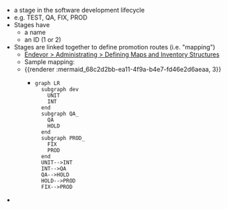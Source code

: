 - a stage in the software development lifecycle
- e.g. TEST, QA, FIX, PROD
- Stages have
	- a name
	- an ID (1 or 2)
- Stages are linked together to define promotion routes (i.e. "mapping")
	- [Endevor > Administrating > Defining Maps and Inventory Structures](https://techdocs.broadcom.com/us/en/ca-mainframe-software/devops/ca-endevor-software-change-manager/19-0/administrating/defining-maps-and-inventory-structures.html)
	- Sample mapping:
	- {{renderer :mermaid_68c2d2bb-ea11-4f9a-b4e7-fd46e2d6aeaa, 3}}
		- ```mermaid
		  graph LR
		    subgraph dev
		      UNIT
		      INT
		    end
		    subgraph QA_
		      QA
		      HOLD
		    end
		    subgraph PROD_
		      FIX
		      PROD
		    end
		    UNIT-->INT
		    INT-->QA
		    QA-->HOLD
		    HOLD-->PROD
		    FIX-->PROD
		  ```
-